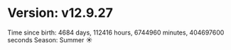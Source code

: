 # Version: v12.9.27
Time since birth: 4684 days, 112416 hours, 6744960 minutes, 404697600 seconds
Season: Summer ☀️
